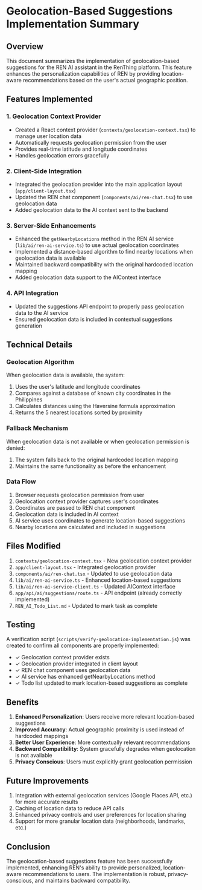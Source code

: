 # Geolocation-Based Suggestions Implementation Summary

## Overview
This document summarizes the implementation of geolocation-based suggestions for the REN AI assistant in the RenThing platform. This feature enhances the personalization capabilities of REN by providing location-aware recommendations based on the user's actual geographic position.

## Features Implemented

### 1. Geolocation Context Provider
- Created a React context provider (`contexts/geolocation-context.tsx`) to manage user location data
- Automatically requests geolocation permission from the user
- Provides real-time latitude and longitude coordinates
- Handles geolocation errors gracefully

### 2. Client-Side Integration
- Integrated the geolocation provider into the main application layout (`app/client-layout.tsx`)
- Updated the REN chat component (`components/ai/ren-chat.tsx`) to use geolocation data
- Added geolocation data to the AI context sent to the backend

### 3. Server-Side Enhancements
- Enhanced the `getNearbyLocations` method in the REN AI service (`lib/ai/ren-ai-service.ts`) to use actual geolocation coordinates
- Implemented a distance-based algorithm to find nearby locations when geolocation data is available
- Maintained backward compatibility with the original hardcoded location mapping
- Added geolocation data support to the AIContext interface

### 4. API Integration
- Updated the suggestions API endpoint to properly pass geolocation data to the AI service
- Ensured geolocation data is included in contextual suggestions generation

## Technical Details

### Geolocation Algorithm
When geolocation data is available, the system:
1. Uses the user's latitude and longitude coordinates
2. Compares against a database of known city coordinates in the Philippines
3. Calculates distances using the Haversine formula approximation
4. Returns the 5 nearest locations sorted by proximity

### Fallback Mechanism
When geolocation data is not available or when geolocation permission is denied:
1. The system falls back to the original hardcoded location mapping
2. Maintains the same functionality as before the enhancement

### Data Flow
1. Browser requests geolocation permission from user
2. Geolocation context provider captures user's coordinates
3. Coordinates are passed to REN chat component
4. Geolocation data is included in AI context
5. AI service uses coordinates to generate location-based suggestions
6. Nearby locations are calculated and included in suggestions

## Files Modified

1. `contexts/geolocation-context.tsx` - New geolocation context provider
2. `app/client-layout.tsx` - Integrated geolocation provider
3. `components/ai/ren-chat.tsx` - Updated to use geolocation data
4. `lib/ai/ren-ai-service.ts` - Enhanced location-based suggestions
5. `lib/ai/ren-ai-service-client.ts` - Updated AIContext interface
6. `app/api/ai/suggestions/route.ts` - API endpoint (already correctly implemented)
7. `REN_AI_Todo_List.md` - Updated to mark task as complete

## Testing

A verification script (`scripts/verify-geolocation-implementation.js`) was created to confirm all components are properly implemented:
- ✓ Geolocation context provider exists
- ✓ Geolocation provider integrated in client layout
- ✓ REN chat component uses geolocation data
- ✓ AI service has enhanced getNearbyLocations method
- ✓ Todo list updated to mark location-based suggestions as complete

## Benefits

1. **Enhanced Personalization**: Users receive more relevant location-based suggestions
2. **Improved Accuracy**: Actual geographic proximity is used instead of hardcoded mappings
3. **Better User Experience**: More contextually relevant recommendations
4. **Backward Compatibility**: System gracefully degrades when geolocation is not available
5. **Privacy Conscious**: Users must explicitly grant geolocation permission

## Future Improvements

1. Integration with external geolocation services (Google Places API, etc.) for more accurate results
2. Caching of location data to reduce API calls
3. Enhanced privacy controls and user preferences for location sharing
4. Support for more granular location data (neighborhoods, landmarks, etc.)

## Conclusion

The geolocation-based suggestions feature has been successfully implemented, enhancing REN's ability to provide personalized, location-aware recommendations to users. The implementation is robust, privacy-conscious, and maintains backward compatibility.